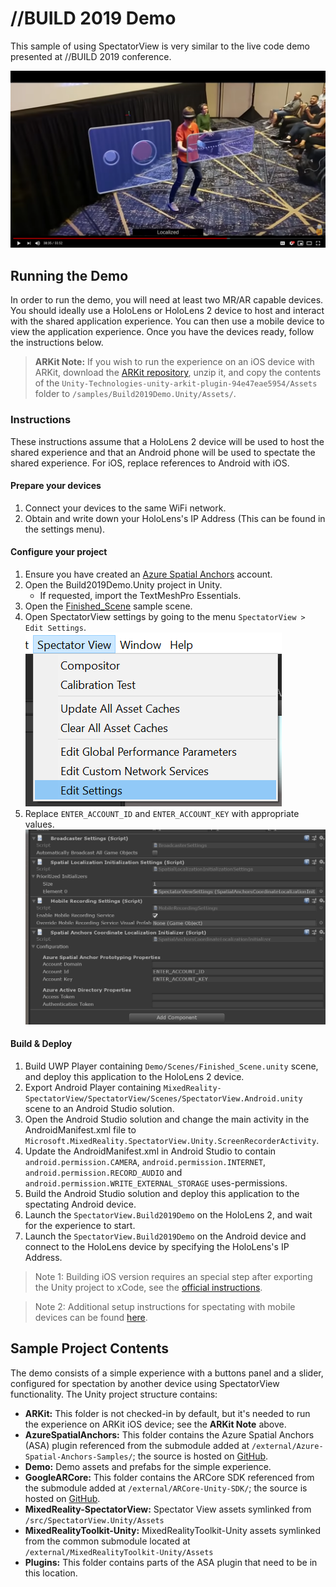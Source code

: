 # //BUILD 2019 Demo

This sample of using SpectatorView is very similar to the live code demo presented at //BUILD 2019 conference.

[![//BUILD 2019 Video](../../doc/images/Build2019DemoVideo.png)](https://www.youtube.com/watch?v=P8og3nC5FaQ&t=2255 "//BUILD 2019 Video")

## Running the Demo

In order to run the demo, you will need at least two MR/AR capable devices. You should ideally use a HoloLens or HoloLens 2 device to host and interact with the shared application experience. You can then use a mobile device to view the application experience. Once you have the devices ready, follow the instructions below.

> **ARKit Note:** If you wish to run the experience on an iOS device with ARKit, download the [ARKit repository](https://bitbucket.org/Unity-Technologies/unity-arkit-plugin/downloads/), unzip it, and copy the contents of the `Unity-Technologies-unity-arkit-plugin-94e47eae5954/Assets` folder to `/samples/Build2019Demo.Unity/Assets/`.

### Instructions

These instructions assume that a HoloLens 2 device will be used to host the shared experience and that an Android phone will be used to spectate the shared experience. For iOS, replace references to Android with iOS.

#### Prepare your devices

1. Connect your devices to the same WiFi network.
2. Obtain and write down your HoloLens's IP Address (This can be found in the settings menu).

#### Configure your project

1. Ensure you have created an [Azure Spatial Anchors](https://docs.microsoft.com/en-us/azure/spatial-anchors/quickstarts/get-started-unity-hololens#create-a-spatial-anchors-resource) account.
2. Open the Build2019Demo.Unity project in Unity.
    - If requested, import the TextMeshPro Essentials.
3. Open the [Finished_Scene](Assets/Demo/Scenes/Finished_Scene.unity) sample scene.
3. Open SpectatorView settings by going to the menu `SpectatorView > Edit Settings`. \
![SpectatorView Settings Menu](../../doc/images/SpectatorViewSettingsMenu.png)
4. Replace `ENTER_ACCOUNT_ID` and `ENTER_ACCOUNT_KEY` with appropriate values. \
![Spectator View ASA Settings](../../doc/images/SpectatorViewSettingsASA.png)

#### Build & Deploy

1. Build UWP Player containing `Demo/Scenes/Finished_Scene.unity` scene, and deploy this application to the HoloLens 2 device.
2. Export Android Player containing `MixedReality-SpectatorView/SpectatorView/Scenes/SpectatorView.Android.unity` scene to an Android Studio solution.
3. Open the Android Studio solution and change the main activity in the AndroidManifest.xml file to `Microsoft.MixedReality.SpectatorView.Unity.ScreenRecorderActivity`.
9. Update the AndroidManifest.xml in Android Studio to contain `android.permission.CAMERA`, `android.permission.INTERNET`, `android.permission.RECORD_AUDIO` and `android.permission.WRITE_EXTERNAL_STORAGE` uses-permissions.
4. Build the Android Studio solution and deploy this application to the spectating Android device.
5. Launch the `SpectatorView.Build2019Demo` on the HoloLens 2, and wait for the experience to start.
6. Launch the `SpectatorView.Build2019Demo` on the Android device and connect to the HoloLens device by specifying the HoloLens's IP Address.

> Note 1: Building iOS version requires an special step after exporting the Unity project to xCode, see the [official instructions](https://docs.microsoft.com/en-us/azure/spatial-anchors/quickstarts/get-started-unity-ios#open-the-xcode-project).

> Note 2: Additional setup instructions for spectating with mobile devices can be found [here](../../doc/SpectatorView.Setup.md).

## Sample Project Contents

The demo consists of a simple experience with a buttons panel and a slider, configured for spectation by another device using SpectatorView functionality. The Unity project structure contains:

- **ARKit:** This folder is not checked-in by default, but it's needed to run the experience on ARKit iOS device; see the **ARKit Note** above.
- **AzureSpatialAnchors:** This folder contains the Azure Spatial Anchors (ASA) plugin referenced from the submodule added at `/external/Azure-Spatial-Anchors-Samples/`; the source is hosted on [GitHub](https://github.com/Azure/azure-spatial-anchors-samples).
- **Demo:** Demo assets and prefabs for the simple experience.
- **GoogleARCore:** This folder contains the ARCore SDK referenced from the submodule added at `/external/ARCore-Unity-SDK/`; the source is hosted on [GitHub](https://github.com/google-ar/arcore-unity-sdk).
- **MixedReality-SpectatorView:** Spectator View assets symlinked from `/src/SpectatorView.Unity/Assets`
- **MixedRealityToolkit-Unity:** MixedRealityToolkit-Unity assets symlinked from the common submodule located at `/external/MixedRealityToolkit-Unity/Assets`
- **Plugins:** This folder contains parts of the ASA plugin that need to be in this location.
